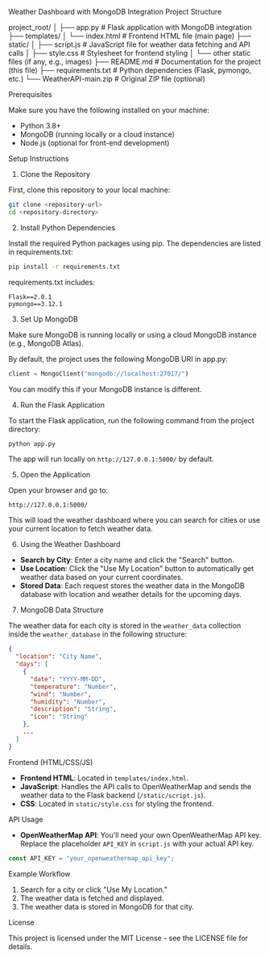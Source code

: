 Weather Dashboard with MongoDB Integration
Project Structure

project_root/
│
├── app.py                  # Flask application with MongoDB integration
├── templates/
│   └── index.html          # Frontend HTML file (main page)
├── static/
│   ├── script.js           # JavaScript file for weather data fetching and API calls
│   ├── style.css           # Stylesheet for frontend styling
│   └── other static files (if any, e.g., images)
├── README.md               # Documentation for the project (this file)
├── requirements.txt        # Python dependencies (Flask, pymongo, etc.)
└── WeatherAPI-main.zip     # Original ZIP file (optional)

Prerequisites

Make sure you have the following installed on your machine:

- Python 3.8+
- MongoDB (running locally or a cloud instance)
- Node.js (optional for front-end development)

Setup Instructions
1. Clone the Repository

First, clone this repository to your local machine:

```bash
git clone <repository-url>
cd <repository-directory>
```

2. Install Python Dependencies

Install the required Python packages using pip. The dependencies are listed in requirements.txt:

```bash
pip install -r requirements.txt
```

requirements.txt includes:
```
Flask==2.0.1
pymongo==3.12.1
```

3. Set Up MongoDB

Make sure MongoDB is running locally or using a cloud MongoDB instance (e.g., MongoDB Atlas).

By default, the project uses the following MongoDB URI in app.py:

```python
client = MongoClient("mongodb://localhost:27017/")
```

You can modify this if your MongoDB instance is different.

4. Run the Flask Application

To start the Flask application, run the following command from the project directory:

```bash
python app.py
```

The app will run locally on `http://127.0.0.1:5000/` by default.

5. Open the Application

Open your browser and go to:

```
http://127.0.0.1:5000/
```

This will load the weather dashboard where you can search for cities or use your current location to fetch weather data.

6. Using the Weather Dashboard

- **Search by City**: Enter a city name and click the "Search" button.
- **Use Location**: Click the "Use My Location" button to automatically get weather data based on your current coordinates.
- **Stored Data**: Each request stores the weather data in the MongoDB database with location and weather details for the upcoming days.

7. MongoDB Data Structure

The weather data for each city is stored in the `weather_data` collection inside the `weather_database` in the following structure:

```json
{
  "location": "City Name",
  "days": [
    {
      "date": "YYYY-MM-DD",
      "temperature": "Number",
      "wind": "Number",
      "humidity": "Number",
      "description": "String",
      "icon": "String"
    },
    ...
  ]
}
```

Frontend (HTML/CSS/JS)

- **Frontend HTML**: Located in `templates/index.html`.
- **JavaScript**: Handles the API calls to OpenWeatherMap and sends the weather data to the Flask backend (`/static/script.js`).
- **CSS**: Located in `static/style.css` for styling the frontend.

API Usage

- **OpenWeatherMap API**: You'll need your own OpenWeatherMap API key. Replace the placeholder `API_KEY` in `script.js` with your actual API key.

```javascript
const API_KEY = "your_openweathermap_api_key";
```

Example Workflow

1. Search for a city or click "Use My Location."
2. The weather data is fetched and displayed.
3. The weather data is stored in MongoDB for that city.

License

This project is licensed under the MIT License - see the LICENSE file for details.

